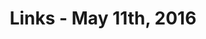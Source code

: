 ---
title: "Links - May 11th, 2016"
layout: links
category: links
articles:
  - title: How AI And Crowdsourcing Are Remaking The Legal Profession
    author: Sean Captain
    source: Fast Company
    url: http://www.fastcompany.com/3059725/how-ai-and-crowdsourcing-are-remaking-the-legal-profession
    note: As Casetext's Jake Heller points out "we've all seen this story. Whether it's restaurants or encyclopedias, this is going to be replaced by an open knowledge solution." The question is, which of all these services will win the market.
  - title: Writing with the machine
    author: Robin Sloan
    note: While I enjoy reading about the breakthrough techniques in deep learning, applied machine learning, with weird and fun objectives and non-standard datasets is much more exciting.
    url: https://www.robinsloan.com/notes/writing-with-the-machine/
  - title: Three Years in San Francisco
    author: Mike Davidson
    source: Mike Industries
    note: "The article talks about topics beyond management, but spends a good chunk of time discussing why projects with many moving pieces, many stakeholders, and many contributors are hard to do right. Mostly, because people are hard to understand. If you understand people, you'll be a better engineer, better designer, and better manager."
    url: http://www.mikeindustries.com/blog/archive/2016/05/three-years-in-san-francisco
  - title: "Apple’s actual role in podcasting: be careful what you wish for"
    author: Marco Arment
    url: https://marco.org/2016/05/07/apple-role-in-podcasting
    note: As Marco says, "...the last thing we all need is for the 'data' economy to destroy another medium." Implied, but not mentioned in the article, is the discoverability problem of podcasts. Finding 10 shows that you generally like is easy. Finding the best episode of those 10 shows is impossible.
  - title: The perils of mixing open source and money
    author: David Heinemeier Hansson
    url: http://david.heinemeierhansson.com/2013/the-perils-of-mixing-open-source-and-money.html
    note: Incentives...
  - title: "Today I accept that Rails is yesterday’s software."
    author: Rob Robinson
    source: Medium
    url: https://medium.com/@deathdisco/today-i-accept-that-rails-is-yesterday-s-software-b5af35c9af39
  - title: It Takes All Kinds
    author: Justin Etheredge
    source: CodeThinked
    url: http://www.codethinked.com/it-takes-all-kinds
  - title: "Fifty years on, one of Mao’s ‘little generals’ exposes horror of the Cultural Revolution"
    author: Tom Phillips
    source: The Guardian
    url: http://www.theguardian.com/world/2016/may/07/mao-little-general-horror-cultural-revolution
  - title: Hot Chili Peppers, War, and Sichuan Cuisine
    author: Andrew Leonard
    source: Nautilus
    url: http://nautil.us/issue/35/boundaries/why-revolutionaries-love-spicy-food
---